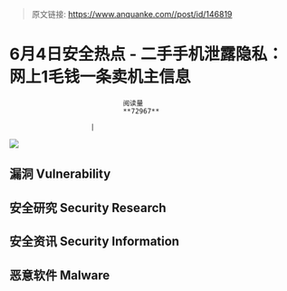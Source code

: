 > 原文链接: https://www.anquanke.com//post/id/146819 


# 6月4日安全热点 - 二手手机泄露隐私：网上1毛钱一条卖机主信息


                                阅读量   
                                **72967**
                            
                        |
                        
                                                                                    



[![](https://p2.ssl.qhimg.com/t019d1ecf3507e37ca7.png)](https://p2.ssl.qhimg.com/t019d1ecf3507e37ca7.png)

## 漏洞 Vulnerability

## 安全研究 Security Research

## 安全资讯 Security Information

## 恶意软件 Malware
